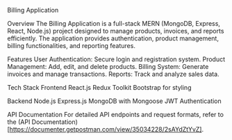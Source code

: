 Billing Application

Overview
The Billing Application is a full-stack MERN (MongoDB, Express, React, Node.js) project designed to manage products, invoices, and reports efficiently. 
The application provides authentication, product management, billing functionalities, and reporting features.

Features
User Authentication: Secure login and registration system.
Product Management: Add, edit, and delete products.
Billing System: Generate invoices and manage transactions.
Reports: Track and analyze sales data.

Tech Stack
Frontend
React.js
Redux Toolkit
Bootstrap for styling

Backend
Node.js
Express.js
MongoDB with Mongoose
JWT Authentication

API Documentation
For detailed API endpoints and request formats, refer to the (API Documentation)[https://documenter.getpostman.com/view/35034228/2sAYdZtYvZ].

